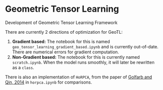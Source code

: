 # Geometric Tensor Learning
Development of Geometric Tensor Learning Framework

There are currently 2 directions of optimization for GeoTL:
1. __Gradient based:__ The notebook for this is named `geo_tensor_learning_gradient_based.ipynb` and is currently out-of-date. There are numerical errors for gradient computation.
2. __Non-Gradient based:__ The notebook for this is currently named `scratch.ipynb`. When the model runs smoothly, it will later be rewritten as a `class`.

There is also an implementation of `HoRPCA`, from the paper of [Golfarb and Qin, 2014](https://arxiv.org/abs/1311.6182) in `horpca.ipynb` for comparisons.